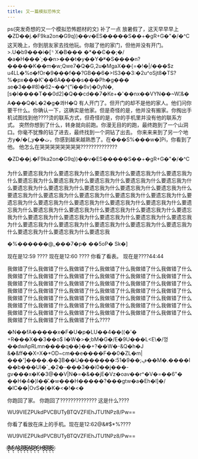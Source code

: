```yaml
---
title: 又一篇模拟恐怖文
---
```


ps(突发奇想的又一个模拟恐怖题材的文)
补了一点
放暑假了，这天早早早上�ZD��j.�F9ka2on�G9q})��v�ES�����S��+�gR+G�"�/�^C
这天晚上，你到朋友家去找他玩。你敲了他的家门，但他并没有开门。>.U�b9���i�[⸅
                  X�B��� �*��Ͼ��;�/�a�H���`;��n>���t�y��Y�ʶ�S����n?��݃���K��m�w;Qwe7�Q�G,2u�MgaX��{=�!�|/���$z u4LL�%ϭ�fOr�9���f��?GB��6�>IS3��3:�2u^oSjt8�TS?%�px���K'��6A����s���Ph�g���        ܦe�3��#8)�62~��^{"ї��6v}�0yN�,[s�l����T��0d2]�Q��cd��7�Ke+�'��nx��VYN��~W¦&�A���Q�L�2�g�콰H�Q
有人开门了。但开门的却不是他的家人。他们问你要干什么。你确认一下，这确实是他家。但是奇怪的是，他并没有搬家。你掏出手机试图找到他????烫的联系方式，但奇怪的是，你的手机里并没有他的联系方式。
突然你想到了什么，转身就向前跑。你漫无目的的跑，最终跑到了一个山洞口。你毫不犹豫的钻了进去，最终找到一个洞钻了出去。
你来来来到了另一个地方y�/�{_y��ٽ，你感到越来越熟悉了。在���S%���w�]Pi，你看到了他。
他怎么在哭哭哭哭哭哭哭哭??????????????

�ZD��j.�F9ka2on�G9q})��v�ES�����S��+�gR+G�"�/�^C

为什么要遗忘我为什么要遗忘我为什么要遗忘我为什么要遗忘我为什么要遗忘我为什么要遗忘我为什么要遗忘我为什么要遗忘我为什么要遗忘我为什么要遗忘我为什么要遗忘我为什么要遗忘我为什么要遗忘我为什么要遗忘我为什么要遗忘我为什么要遗忘我为什么要遗忘我为什么要遗忘我为什么要遗忘我为什么要遗忘我为什么要遗忘我为什么要遗忘我为什么要遗忘我为什么要遗忘我为什么要遗忘我为什么要遗忘我为什么要遗忘我为什么要遗忘我为什么要遗忘我为什么要遗忘我为什么要遗忘我为什么要遗忘我为什么要遗忘我为什么要遗忘我为什么要遗忘我为什么要遗忘我为什么要遗忘我为什么要遗忘我为什么要遗忘我为什么要遗忘我为什么要遗忘我为什么要遗忘我为什么要遗忘我为什么要遗忘我

�%������@_���7�p�   ��5oP�
                                                                              Sk�]

现在是12:59
????
现在是12:60
????
你看了看表。
现在是????44:44

我做错了什么我做错了什么我做错了什么我做错了什么我做错了什么我做错了什么我做错了什么我做错了什么我做错了什么我做错了什么我做错了什么我做错了什么我做错了什么我做错了什么我做错了什么我做错了什么我做错了什么我做错了什么我做错了什么我做错了什么我做错了什么我做错了什么我做错了什么我做错了什么我做错了什么我做错了什么我做错了什么我做错了什么我做错了什么我做错了什么我做错了什么我做错了什么我做错了什么我做错了什么我做错了什么我做错了什么我做错了什么我做错了什么我做错了什么我做错了什么我做错了什么我做错了什么我做错了什么我做错了什么我做错了什么????

�N��fA�����x�F�U�p�LU��4��((�'� +R���X��3��o$
         l�W�>�;bM�G�/E�9U���L<E\�/껑��dwApRLmn����q��}��+?��W�-&Q�h�J
&�&ff��X=X�*OD~cm��e����F��0�ZL�m|���']����.��ҘB��U�������:51�ڥ;��9��M�.����I��b���UI�`_�2�-���3��i0��j���-gv���x�K�3@��V|N�=�&��jE�Vz�oav��r^�V�=��6"� ��H�4�)l��͂.�w���H�����?���gtw�a�Eh�l]�/�lC��|OvS�(�K�<�!�<�

你跑回了家。
你跑回了??????????????
这是什么????


WU9VIEZPUkdPVCBUTyBTQVZFIEhJTU1NPz8/Pw==

你看了看放在床上的手机。现在是12:62@&#$*%????

WU9VIEZPUkdPVCBUTyBTQVZFIEhJTU1NPz8/Pw==


I҉̷̵̴̶̷̷̷̛̼̙̖M҉̷̵̴̶̷̷̷̛̼̙̖
A҉̷̵̴̶̷̷̷̛̼̙̖L҉̷̵̴̶̷̷̷̛̼̙̖R҉̷̵̴̶̷̷̷̛̼̙̖E҉̷̵̴̶̷̷̷̛̼̙̖A҉̷̵̴̶̷̷̷̛̼̙̖D҉̷̵̴̶̷̷̷̛̼̙̖Y҉̷̵̴̶̷̷̷̛̼̙̖
H҉̷̵̴̶̷̷̷̛̼̙̖E҉̷̵̴̶̷̷̷̛̼̙̖R҉̷̵̴̶̷̷̷̛̼̙̖E҉̷̵̴̶̷̷̷̛̼̙̖